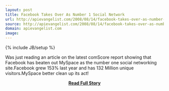 ```yaml
---
layout: post
title: Facebook Takes Over As Number 1 Social Network
url: http://apievangelist.com/2008/08/14/facebook-takes-over-as-number-1-social-network/
source: http://apievangelist.com/2008/08/14/facebook-takes-over-as-number-1-social-network/
domain: apievangelist.com
image: 
---
```

{% include JB/setup %}<p>Was just reading an article on the latest comScore report showing that Facebook has beaten out MySpace as the number one social networking site.Facebook grew 153% last year and has 132 Million unique visitors.MySpace better clean up its act!</p>
<center><p><a href="http://apievangelist.com/2008/08/14/facebook-takes-over-as-number-1-social-network/" style='padding:25px; font-sze:18px; font-weight: bold;'>Read Full Story</a></p></center>
